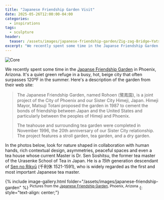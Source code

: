 ```yaml
---
title: "Japanese Friendship Garden Visit"
date: 2025-05-26T12:00:00-04:00
categories:
  - inspirations
tags:
  - sculpture
header:
  teaser: /assets/images/japanese-friendship-garden/Zig-zag-Bridge–Yatsuhashi.jpeg
excerpt: "We recently spent some time in the Japanse Friendship Garden in Phoenix, Arizona. It's a quiet green refuge in a busy, hot, beige city. "
---
```

![Core](/assets/images/japanese-friendship-garden/Zig-zag-Bridge–Yatsuhashi.jpeg)

We recently spent some time in the [Japanse Friendship Garden](https://www.japanesefriendshipgarden.org) in Phoenix, Arizona. It's a quiet green refuge in a busy, hot, beige city that often surpasses 120ºF in the summer. Here's a description of the garden from their web site:

> The Japanese Friendship Garden, named Rohoen (鷺鳳園), is a joint project of the City of Phoenix and our Sister City Himeji, Japan. Himeji Mayor, Matsuji Totani proposed the garden in 1987 to cement the bonds of friendship between Japan and the United States and particularly between the peoples of Himeji and Phoenix.
>
>The teahouse and surrounding tea garden were completed in November 1996, the 20th anniversary of our Sister City relationship. The project features a stroll garden, tea garden, and a dry garden.

In the photos below, look for nature shaped in collaboration with human hands, rich contextual design, asymmetries, peaceful spaces and even a tea house whose current Master is Dr. Sen Soshitsu, the former tea master of the Urasenke School of Tea in Japan. He is a _15th_ generation descendant of [Sen no Rikyū](https://en.wikipedia.org/wiki/Sen_no_Rikyū) (千利休 1521-1591), who is widely regarded as the first and most important Japanese tea master.

<!-- Uses https://jekyllcodex.org/without-plugin/image-gallery/ -->
{% include image-gallery.html folder="/assets/images/japanese-friendship-garden" %}
<sup>Pictures from the [Japanese Friendship Garden](https://www.japanesefriendshipgarden.org), Phoenix, Arizona</sup>
{: style="text-align: center;"}

